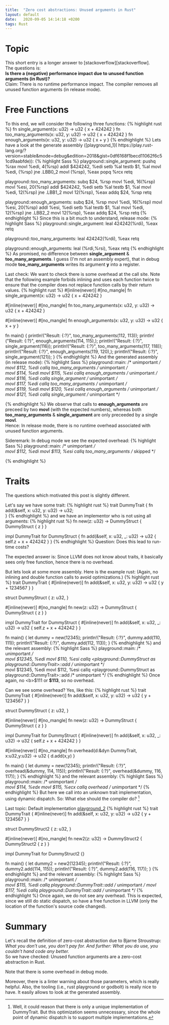 ```yaml
---
title:  "Zero cost abstractions: Unused arguments in Rust"
layout: default
date:   2020-09-05 14:14:18 +0200
tags: Rust
---
```

<h1>Topic</h1>
This short entry is a longer answer to [stackoverflow][stackoverflow].
<br/>
The questions is:
<br/>
<b>
Is there a (negative) performance impact due to unused function arguments (in Rust)?</b>
<br/>
Claim: There is no runtime performance impact. The compiler removes all unused function arguments (in release mode).

<h1>Free Functions</h1>
To this end, we will consider the following three functions:
{% highlight rust %}
fn single_argument(x: u32) -> u32 {
    x + 424242
}
fn too_many_arguments(x: u32, y: u32) -> u32 {
    x + 424242
}
fn enough_arguments(x: u32, y: u32) -> u32 {
    x + y
}
{% endhighlight %}
Lets have a look at the generate assembly ([playground_1](
https://play.rust-lang.org/?version=stable&mode=debug&edition=2018&gist=0df6168f1becd11062f6c51cd9aabfde)):
{% highlight Sass %}
playground::single_argument:
	pushq	%rax
	movl	%edi, 4(%rsp)
	addl	$424242, %edi
	setb	%al
	testb	$1, %al
	movl	%edi, (%rsp)
	jne	.LBB0_2
	movl	(%rsp), %eax
	popq	%rcx
	retq

playground::too_many_arguments:
	subq	$24, %rsp
	movl	%edi, 16(%rsp)
	movl	%esi, 20(%rsp)
	addl	$424242, %edi
	setb	%al
	testb	$1, %al
	movl	%edi, 12(%rsp)
	jne	.LBB1_2
	movl	12(%rsp), %eax
	addq	$24, %rsp
	retq

playground::enough_arguments:
	subq	$24, %rsp
	movl	%edi, 16(%rsp)
	movl	%esi, 20(%rsp)
	addl	%esi, %edi
	setb	%al
	testb	$1, %al
	movl	%edi, 12(%rsp)
	jne	.LBB2_2
	movl	12(%rsp), %eax
	addq	$24, %rsp
	retq
{% endhighlight %}
Since this is a bit much to understand, release mode:
{% highlight Sass %}
playground::single_argument:
	leal	424242(%rdi), %eax
	retq

playground::too_many_arguments:
	leal	424242(%rdi), %eax
	retq

playground::enough_arguments:
	leal	(%rdi,%rsi), %eax
	retq
{% endhighlight %}
As promised, no difference between <b>single_argument</b> & <b>too_many_arguments</b>.
I guess (I'm not an assembly expert), that in debug mode <b>too_many_arguments</b> writes its argument <b>y</b> into a register.

Last check: We want to check there is some overhead at the call site.
Note that the following example forbids inlining and uses each function twice to ensure that the compiler does not replace function calls by their return values.
{% highlight rust %}
#[inline(never)]
#[no_mangle]
fn single_argument(x: u32) -> u32 {
    x + 424242
}

#[inline(never)]
#[no_mangle]
fn too_many_arguments(x: u32, y: u32) -> u32 {
    x + 424242
}

#[inline(never)]
#[no_mangle]
fn enough_arguments(x: u32, y: u32) -> u32 {
    x + y
}

fn main() {
    println!("Result: {:?}", too_many_arguments(112, 113));
    println!("Result: {:?}", enough_arguments(114, 115),);
    println!("Result: {:?}", single_argument(116));
    println!("Result: {:?}", too_many_arguments(117, 118));
    println!("Result: {:?}", enough_arguments(119, 120),);
    println!("Result: {:?}", single_argument(121));
}
{% endhighlight %}
And the generated assembly (in release mode):
{% highlight Sass %}
playground::main:
  /* unimportant */	 	
  movl	$112, %edi
	callq	too_many_arguments
  /* unimportant */	 	
  movl	$114, %edi
	movl	$115, %esi
	callq	enough_arguments
	/* unimportant */	   	
  movl	$116, %edi
	callq	single_argument
	/* unimportant */	 	
  movl	$117, %edi
	callq	too_many_arguments
	/* unimportant */	 
  movl	$119, %edi
	movl	$120, %esi
	callq	enough_arguments
	/* unimportant */	 
  movl	$121, %edi
	callq	single_argument
	/* unimportant */	   


{% endhighlight %}
We observe that calls to <b>enough_arguments</b> are preceed by two <b>movl</b> (with the expected numbers), whereas both <b>too_many_arguments</b> & <b>single_argument</b> are only preceeded by a single <b>movl</b>. 
<br>
Hence: In release mode, there is no runtime overhead associated with unused function arguments.

Sideremark: In debug mode we see the expected overhead:
{% highlight Sass %}
playground::main:
  /* unimportant */	 	
  movl	$112, %edi
  movl	$113, %esi
	callq	too_many_arguments
  /* skipped */   
  
{% endhighlight %}

<h1>Traits</h1>

The questions which motivated this post is slightly different.

Let's say we have some trait:
{% highlight rust %}
trait DummyTrait {
    fn add(&self, x: u32, y: u32) -> u32;  
}
{% endhighlight %} 
and we have an implementor who is not using all arguments:
{% highlight rust %}
fn new(z: u32) -> DummyStruct {
    DummyStruct { z }
}

impl DummyTrait for DummyStruct {
    fn add(&self, x: u32, _: u32) -> u32 {
        self.z + x + 424242
    }
}
{% endhighlight %} 
Question: Does this lead to run-time costs?

The expected answer is: Since LLVM does not know about traits, it basically sees only free function, hence there is no overhead.

But lets look at some more assembly.
Here is the example rust: (Again, no inlining and double function calls to avoid optimizations.)
{% highlight rust %}
trait DummyTrait {
    #[inline(never)]
    fn add(&self, x: u32, y: u32) -> u32 {
        y + 1234567
    }
}

struct DummyStruct {
    z: u32,
}

#[inline(never)]
#[no_mangle]
fn new(z: u32) -> DummyStruct {
    DummyStruct { z }
}

impl DummyTrait for DummyStruct {
    #[inline(never)]
    fn add(&self, x: u32, _: u32) -> u32 {
        self.z + x + 424242
    }
}

fn main() {
    let dummy = new(12345);
    println!("Result: {:?}", dummy.add(110, 111));
    println!("Result: {:?}", dummy.add(112, 113));
}
{% endhighlight %} 
and the relevant assembly:
{% highlight Sass %}
playground::main:
  /* unimportant */	 	
	movl	$12345, %edi
	movl	$110, %esi
	callq	<playground::DummyStruct as playground::DummyTrait>::add
  /* unimportant */	 	
	movl	$12345, %edi
	movl	$112, %esi
	callq	<playground::DummyStruct as playground::DummyTrait>::add
  /* unimportant */
{% endhighlight %}
Once again, no <b>$111</b> or <b>$113</b>, so no overhead.

Can we see some overhead? Yes, like this:
{% highlight rust %}
trait DummyTrait {
    #[inline(never)]
    fn add(&self, x: u32, y: u32) -> u32 {
        y + 1234567
    }
}

struct DummyStruct {
    z: u32,
}

#[inline(never)]
#[no_mangle]
fn new(z: u32) -> DummyStruct {
    DummyStruct { z }
}

impl DummyTrait for DummyStruct {
    #[inline(never)]
    fn add(&self, x: u32, _: u32) -> u32 {
        self.z + x + 424242
    }
}

#[inline(never)]
#[no_mangle]
fn overhead(d:&dyn DummyTrait, x:u32,y:u32) -> u32 {
    d.add(x,y)
}

fn main() {
    let dummy = new(12345);
    println!("Result: {:?}", overhead(&dummy, 114, 115));
    println!("Result: {:?}", overhead(&dummy, 116, 117));
}
{% endhighlight %} 
and the relevant assembly:
{% highlight Sass %}
playground::main:
  /* unimportant */	 	
	movl	$114, %edx
	movl	$115, %ecx
	callq	overhead
  /* unimportant */
{% endhighlight %}
But here we call into an unknown trait implementation, using dynamic dispatch.
So: What else should the compiler do? [^unnecessaryoptimization]

Last topic: Default implementation [playground_2](https://play.rust-lang.org/?version=stable&mode=release&edition=2015&gist=f27cb97a33d0e85cc46877b1d799b56e)
{% highlight rust %}
trait DummyTrait {
    #[inline(never)]
    fn add(&self, x: u32, y: u32) -> u32 {
        y + 1234567
    }
}

struct DummyStruct2 {
    z: u32,
}

#[inline(never)]
#[no_mangle]
fn new2(z: u32) -> DummyStruct2 {
    DummyStruct2 { z }
}

impl DummyTrait for DummyStruct2 {}

fn main() {
    let dummy2 = new2(12345);
    println!("Result: {:?}", dummy2.add(114, 115));
    println!("Result: {:?}", dummy2.add(116, 117));
}
{% endhighlight %} 
and the relevant assembly:
{% highlight Sass %}
playground::main:
  /* unimportant */	 	
	movl	$115, %edi
	callq	playground::DummyTrait::add
	/* unimportant */
  movl	$117, %edi
	callq	playground::DummyTrait::add
	/* unimportant */
{% endhighlight %}
Once again, we do not see any overhead. This is expected, since we still do static dispatch, so have a free function in LLVM (only the location of the function's source code changed).

<h1>Summary</h1>
Let's recall the definition of zero-cost abstraction due to Bjarne Stroustrup:
<br>
<i>What you don’t use, you don’t pay for. And further: What you do use, you couldn’t hand code any better.</i>
<br>
So we have checked:
Unused function arguments are a zero-cost abstraction in Rust.

Note that there is some overhead in debug mode.

Moreover, there is a linter warning about those parameters, which is really helpful.
Also, the tooling (i.e., rust playground or godbolt) is really nice to have. It easily allows to look at the generated assembly.

[stackoverflow]: https://stackoverflow.com/questions/63697356/will-rust-optimize-away-unused-function-arguments
[^unnecessaryoptimization]: Well, it could reason that there is only a unique implementation of DummyTrait. But this optimization seems unnecessary, since the whole point of dynamic dispatch is to support multiple implementations.